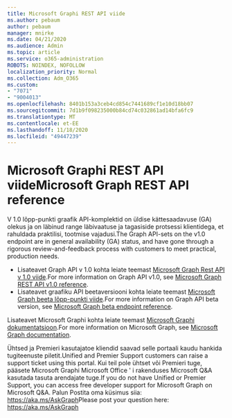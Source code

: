 ```yaml
---
title: Microsoft Graphi REST API viide
ms.author: pebaum
author: pebaum
manager: mnirke
ms.date: 04/21/2020
ms.audience: Admin
ms.topic: article
ms.service: o365-administration
ROBOTS: NOINDEX, NOFOLLOW
localization_priority: Normal
ms.collection: Adm_O365
ms.custom:
- "7071"
- "9004013"
ms.openlocfilehash: 8401b153a3ceb4cd854c7441689cf1e10d18bb07
ms.sourcegitcommit: 7d1b9f098235000b84cd74c032861ad14bfa6fc9
ms.translationtype: MT
ms.contentlocale: et-EE
ms.lasthandoff: 11/18/2020
ms.locfileid: "49447239"
---
```

# <a name="microsoft-graph-rest-api-reference"></a><span data-ttu-id="02baa-102">Microsoft Graphi REST API viide</span><span class="sxs-lookup"><span data-stu-id="02baa-102">Microsoft Graph REST API reference</span></span>

<span data-ttu-id="02baa-103">V 1.0 lõpp-punkti graafik API-komplektid on üldise kättesaadavuse (GA) olekus ja on läbinud range läbivaatuse ja tagasiside protsessi klientidega, et rahuldada praktilisi, tootmise vajadusi.</span><span class="sxs-lookup"><span data-stu-id="02baa-103">The Graph API-sets on the v1.0 endpoint are in general availability (GA) status, and have gone through a rigorous review-and-feedback process with customers to meet practical, production needs.</span></span>

- <span data-ttu-id="02baa-104">Lisateavet Graph API v 1.0 kohta leiate teemast [Microsoft Graph Rest API v 1.0 viide](https://docs.microsoft.com/graph/api/overview?toc=.%2Fref%2Ftoc.json&view=graph-rest-1.0&preserve-view=true).</span><span class="sxs-lookup"><span data-stu-id="02baa-104">For more information on Graph API v1.0, see [Microsoft Graph REST API v1.0 reference](https://docs.microsoft.com/graph/api/overview?toc=.%2Fref%2Ftoc.json&view=graph-rest-1.0&preserve-view=true).</span></span> 
- <span data-ttu-id="02baa-105">Lisateavet graafiku API beetaversiooni kohta leiate teemast [Microsoft Graph beeta lõpp-punkti viide](https://docs.microsoft.com/graph/api/overview?toc=.%2Fref%2Ftoc.json&view=graph-rest-beta&preserve-view=true).</span><span class="sxs-lookup"><span data-stu-id="02baa-105">For more information on Graph API beta version, see [Microsoft Graph beta endpoint reference](https://docs.microsoft.com/graph/api/overview?toc=.%2Fref%2Ftoc.json&view=graph-rest-beta&preserve-view=true).</span></span>

<span data-ttu-id="02baa-106">Lisateavet Microsoft Graphi kohta leiate teemast [Microsoft Graphi dokumentatsioon](https://docs.microsoft.com/graph/).</span><span class="sxs-lookup"><span data-stu-id="02baa-106">For more information on Microsoft Graph, see [Microsoft Graph documentation](https://docs.microsoft.com/graph/).</span></span>

<span data-ttu-id="02baa-107">Ühtsed ja Premieri kasutajatoe kliendid saavad selle portaali kaudu hankida tugiteenuste piletit.</span><span class="sxs-lookup"><span data-stu-id="02baa-107">Unified and Premier Support customers can raise a support ticket using this portal.</span></span> <span data-ttu-id="02baa-108">Kui teil pole ühtset või Premieri tuge, pääsete Microsoft Graphi Microsoft Office ' i rakenduses Microsoft Q&A kasutada tasuta arendajate tuge.</span><span class="sxs-lookup"><span data-stu-id="02baa-108">If you do not have Unified or Premier Support, you can access free developer support for Microsoft Graph on Microsoft Q&A.</span></span> <span data-ttu-id="02baa-109">Palun Postita oma küsimus siia: https://aka.ms/AskGraph</span><span class="sxs-lookup"><span data-stu-id="02baa-109">Please post your question here: https://aka.ms/AskGraph</span></span>
